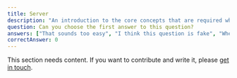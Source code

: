 ```yaml
---
title: Server
description: "An introduction to the core concepts that are required when using GraphQL on the server-side"
question: Can you choose the first answer to this question?
answers: ["That sounds too easy", "I think this question is fake", "When are the real questions ready", "No"]
correctAnswer: 0
---
```


This section needs content. If you want to contribute and write it, please [get in touch](mailto:nikolas@graph.cool).